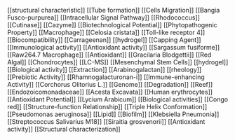 [[structural characteristic]]
[[Tube formation]]
[[Cells Migration]]
[[Bangia Fusco-purpurea]]
[[Intracellular Signal Pathway]]
[[Rhodococcus]]
[[Cutinase]]
[[Cazyme]]
[[Biotechnological Potential]]
[[Phytopathogenic Property]]
[[Macrophage]]
[[Celosia cristata]]
[[Toll-like receptor 4]]
[[Biocompatibility]]
[[Carrageenan]]
[[hydrogel]]
[[Capping Agent]]
[[Immunological activity]]
[[Antioxidant activity]]
[[Sargassum fusiforme]]
[[Raw264.7 Macrophage]]
[[Antioxidant]]
[[Gracilaria Blodgettii]]
[[Red Algal]]
[[Chondrocytes]]
[[LC-MS]]
[[Mesenchymal Stem Cells]]
[[hydrogel]]
[[Biological activity]]
[[Extraction]]
[[Arabinogalactan]]
[[rheology]]
[[Prebiotic Activity]]
[[Rhamnogalacturonan-i]]
[[Immune-enhancing Activity]]
[[Corchorus Olitorius L.]]
[[Genome]]
[[Degradation]]
[[Reef]]
[[Endozoicomonadaceae]]
[[Acesta Excavata]]
[[Human erythrocytes]]
[[Antioxidant Potential]]
[[Lycium Arabicum]]
[[Biological activities]]
[[Congo red]]
[[Structure-function Relationship]]
[[Triple Helix Conformation]]
[[Pseudomonas aeruginosa]]
[[Lipid]]
[[Biofilm]]
[[Klebsiella Pneumonia]]
[[Streptococcus Salivarius M18]]
[[Siraitia grosvenorii]]
[[Antioxidant activity]]
[[Structural characterization]]
